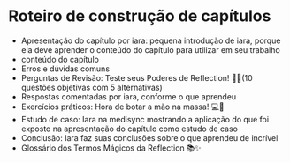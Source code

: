 # Roteiro de construção de capítulos

- Apresentação do capítulo por iara: pequena introdução de iara, porque ela deve aprender o conteúdo do capítulo para utilizar em seu trabalho
- conteúdo do capítulo
- Erros e dúvidas comuns
- Perguntas de Revisão: Teste seus Poderes de Reflection! 🧠💡(10 questões objetivas com 5 alternativas)
- Respostas comentadas por iara, conforme o que aprendeu
- Exercícios práticos: Hora de botar a mão na massa! 💻🔧
- Estudo de caso: Iara na medisync mostrando a aplicação do que foi exposto na apresentação do capítulo como estudo de caso
- Conclusão: Iara faz suas conclusões sobre o que aprendeu de incrível
- Glossário dos Termos Mágicos da Reflection 📚✨
